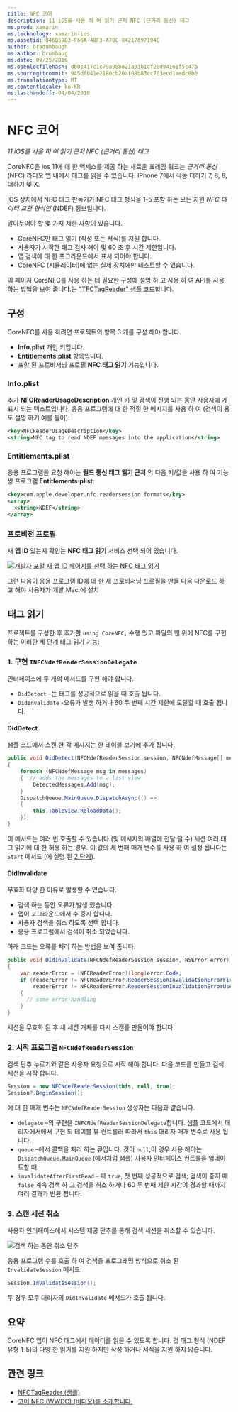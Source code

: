 ```yaml
---
title: NFC 코어
description: 11 iOS를 사용 하 여 읽기 근처 NFC (근거리 통신) 태그
ms.prod: xamarin
ms.technology: xamarin-ios
ms.assetid: 846B59D3-F66A-48F3-A78C-84217697194E
author: bradumbaugh
ms.author: brumbaug
ms.date: 09/25/2016
ms.openlocfilehash: db0c417c1c79a988821a93b1cf20d94161f5c47a
ms.sourcegitcommit: 945df041e2180cb20af08b83cc703ecd1aedc6b0
ms.translationtype: MT
ms.contentlocale: ko-KR
ms.lasthandoff: 04/04/2018
---
```

# <a name="core-nfc"></a>NFC 코어

_11 iOS를 사용 하 여 읽기 근처 NFC (근거리 통신) 태그_

CoreNFC은 ios 11에 대 한 액세스를 제공 하는 새로운 프레임 워크는 _근거리 통신_ (NFC) 라디오 앱 내에서 태그를 읽을 수 있습니다. IPhone 7에서 작동 더하기 7, 8, 8, 더하기 및 X.

IOS 장치에서 NFC 태그 판독기가 NFC 태그 형식을 1-5 포함 하는 모든 지원 _NFC 데이터 교환 형식인_ (NDEF) 정보입니다.

알아두어야 할 몇 가지 제한 사항이 있습니다.

- CoreNFC만 태그 읽기 (작성 또는 서식)를 지원 합니다.
- 사용자가 시작한 태그 검사 해야 및 60 초 후 시간 제한입니다.
- 앱 검색에 대 한 포그라운드에서 표시 되어야 합니다.
- CoreNFC (시뮬레이터)에 없는 실제 장치에만 테스트할 수 있습니다.

이 페이지 CoreNFC를 사용 하는 데 필요한 구성에 설명 하 고 사용 하 여 API를 사용 하는 방법을 보여 줍니다.는 ["TFCTagReader" 샘플 코드](https://developer.xamarin.com/samples/monotouch/ios11/NFCTagReader/)합니다.

## <a name="configuration"></a>구성

CoreNFC를 사용 하려면 프로젝트의 항목 3 개를 구성 해야 합니다.

- **Info.plist** 개인 키입니다.
- **Entitlements.plist** 항목입니다.
- 포함 된 프로비저닝 프로필 **NFC 태그 읽기** 기능입니다.

### <a name="infoplist"></a>Info.plist

추가 **NFCReaderUsageDescription** 개인 키 및 검색이 진행 되는 동안 사용자에 게 표시 되는 텍스트입니다. 응용 프로그램에 대 한 적절 한 메시지를 사용 하 여 (검색이 용도 설명 하기 예를 들어):

```xml
<key>NFCReaderUsageDescription</key>
<string>NFC tag to read NDEF messages into the application</string>
```

### <a name="entitlementsplist"></a>Entitlements.plist

응용 프로그램을 요청 해야는 **필드 통신 태그 읽기 근처** 의 다음 키/값을 사용 하 여 기능 쌍 프로그램 **Entitlements.plist**:

```xml
<key>com.apple.developer.nfc.readersession.formats</key>
<array>
  <string>NDEF</string>
</array>
```

### <a name="provisioning-profile"></a>프로비전 프로필

새 **앱 ID** 있는지 확인는 **NFC 태그 읽기** 서비스 선택 되어 있습니다.

[![개발자 포털 새 앱 ID 페이지를 선택 하는 NFC 태그 읽기](corenfc-images/app-services-nfc-sml.png)](corenfc-images/app-services-nfc.png#lightbox)

그런 다음이 응용 프로그램 ID에 대 한 새 프로비저닝 프로필을 만들 다음 다운로드 하 고 해야 사용자가 개발 Mac.에 설치

## <a name="reading-a-tag"></a>태그 읽기

프로젝트를 구성한 후 추가할 `using CoreNFC;` 수행 있고 파일의 맨 위에 NFC를 구현 하는 이러한 세 단계 태그 읽기 기능:

### <a name="1-implement-infcndefreadersessiondelegate"></a>1. 구현 `INFCNdefReaderSessionDelegate`

인터페이스에 두 개의 메서드를 구현 해야 합니다.

- `DidDetect` –는 태그를 성공적으로 읽을 때 호출 됩니다.
- `DidInvalidate` -오류가 발생 하거나 60 두 번째 시간 제한에 도달할 때 호출 됩니다.

#### <a name="diddetect"></a>DidDetect

샘플 코드에서 스캔 한 각 메시지는 한 테이블 보기에 추가 됩니다.

```csharp
public void DidDetect(NFCNdefReaderSession session, NFCNdefMessage[] messages)
{
    foreach (NFCNdefMessage msg in messages)
    {  // adds the messages to a list view
        DetectedMessages.Add(msg);
    }
    DispatchQueue.MainQueue.DispatchAsync(() =>
    {
        this.TableView.ReloadData();
    });
}
```

이 메서드는 여러 번 호출할 수 있습니다 (및 메시지의 배열에 전달 될 수) 세션 여러 태그 읽기에 대 한 허용 하는 경우. 이 값의 세 번째 매개 변수를 사용 하 여 설정 됩니다는 `Start` 메서드 (에 설명 된 [2 단계](#step2)).

#### <a name="didinvalidate"></a>DidInvalidate

무효화 다양 한 이유로 발생할 수 있습니다.

- 검색 하는 동안 오류가 발생 했습니다.
- 앱이 포그라운드에서 수 중지 합니다.
- 사용자 검색을 취소 하도록 선택 합니다.
- 응용 프로그램에서 검색이 취소 되었습니다.

아래 코드는 오류를 처리 하는 방법을 보여 줍니다.

```csharp
public void DidInvalidate(NFCNdefReaderSession session, NSError error)
{
    var readerError = (NFCReaderError)(long)error.Code;
    if (readerError != NFCReaderError.ReaderSessionInvalidationErrorFirstNDEFTagRead &&
        readerError != NFCReaderError.ReaderSessionInvalidationErrorUserCanceled)
    {
      // some error handling
    }
}
```

세션을 무효화 된 후 새 세션 개체를 다시 스캔를 만들어야 합니다.

<a name="step2" />

### <a name="2-start-an-nfcndefreadersession"></a>2. 시작 프로그램 `NFCNdefReaderSession`

검색 단추 누르기와 같은 사용자 요청으로 시작 해야 합니다.
다음 코드를 만들고 검색 세션을 시작 합니다.

```csharp
Session = new NFCNdefReaderSession(this, null, true);
Session?.BeginSession();
```

에 대 한 매개 변수는 `NFCNdefReaderSession` 생성자는 다음과 같습니다.

- `delegate` –의 구현을 `INFCNdefReaderSessionDelegate`합니다. 샘플 코드에서 대리자에서에서 구현 되 테이블 뷰 컨트롤러 따라서 `this` 대리자 매개 변수로 사용 됩니다.
- `queue` –에서 콜백을 처리 하는 큐입니다. 것이 `null`,이 경우 사용 해야는 `DispatchQueue.MainQueue` (에서처럼 샘플) 사용자 인터페이스 컨트롤을 업데이트할 때.
- `invalidateAfterFirstRead` – 때 `true`, 첫 번째 성공적으로 검색; 검색이 중지 때 `false` 계속 검색 하 고 검색을 취소 하거나 60 두 번째 제한 시간이 경과할 때까지 여러 결과가 반환 합니다.


### <a name="3-cancel-the-scanning-session"></a>3. 스캔 세션 취소

사용자 인터페이스에서 시스템 제공 단추를 통해 검색 세션을 취소할 수 있습니다.

![검색 하는 동안 취소 단추](corenfc-images/scan-cancel-sml.png)

응용 프로그램 수를 호출 하 여 검색을 프로그래밍 방식으로 취소 된 `InvalidateSession` 메서드:

```csharp
Session.InvalidateSession();
```

두 경우 모두 대리자의 `DidInvalidate` 메서드가 호출 됩니다.

## <a name="summary"></a>요약

CoreNFC 앱이 NFC 태그에서 데이터를 읽을 수 있도록 합니다. 것 태그 형식 (NDEF 유형 1-5)의 다양 한 읽기를 지원 하지만 작성 하거나 서식을 지원 하지 않습니다.


## <a name="related-links"></a>관련 링크

- [NFCTagReader (샘플)](https://developer.xamarin.com/samples/monotouch/ios11/NFCTagReader/)
- [코어 NFC (WWDC) (비디오)를 소개합니다.](https://developer.apple.com/videos/play/wwdc2017/718/)
